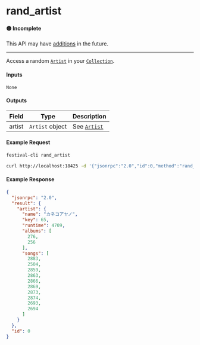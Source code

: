 # rand_artist

#### 🟡 Incomplete
This API may have [additions](../../api-stability/marker.md) in the future.

---

Access a random [`Artist`](../../common-objects/artist.md) in your [`Collection`](../../common-objects/collection.md).

#### Inputs

`None`

#### Outputs

| Field  | Type            | Description |
|--------|-----------------|-------------|
| artist | `Artist` object | See [`Artist`](../../common-objects/artist.md)

#### Example Request
```bash
festival-cli rand_artist
```
```bash
curl http://localhost:18425 -d '{"jsonrpc":"2.0","id":0,"method":"rand_artist"}'
```

#### Example Response
```json
{
  "jsonrpc": "2.0",
  "result": {
    "artist": {
      "name": "カネコアヤノ",
      "key": 65,
      "runtime": 4709,
      "albums": [
        276,
        256
      ],
      "songs": [
        2883,
        2504,
        2859,
        2863,
        2866,
        2869,
        2873,
        2874,
        2693,
        2694
      ]
    }
  },
  "id": 0
}
```
